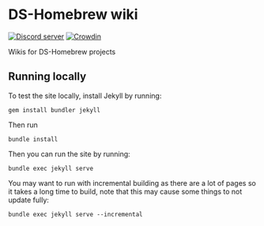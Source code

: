 # DS-Homebrew wiki
[![Discord server](https://img.shields.io/badge/Discord%20Server-%23websites--development-green.svg)](https://ds-homebrew.com/discord)
[![Crowdin](https://badges.crowdin.net/ds-homebrew-wiki/localized.svg)](https://crowdin.com/project/ds-homebrew-wiki)

Wikis for DS-Homebrew projects

## Running locally
To test the site locally, install Jekyll by running:
```
gem install bundler jekyll
```
Then run
```
bundle install
```
Then you can run the site by running:
```
bundle exec jekyll serve
```
You may want to run with incremental building as there are a lot of pages so it takes a long time to build, note that this may cause some things to not update fully:
```
bundle exec jekyll serve --incremental
```
